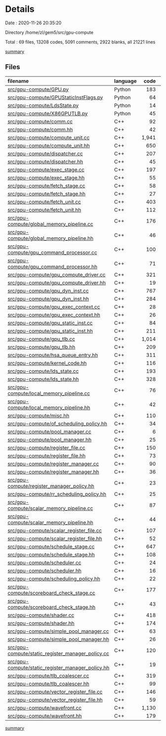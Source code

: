 # Details

Date : 2020-11-26 20:35:20

Directory /home/zl/gem5/src/gpu-compute

Total : 69 files,  13208 codes, 5091 comments, 2922 blanks, all 21221 lines

[summary](results.md)

## Files
| filename | language | code | comment | blank | total |
| :--- | :--- | ---: | ---: | ---: | ---: |
| [src/gpu-compute/GPU.py](/src/gpu-compute/GPU.py) | Python | 183 | 38 | 34 | 255 |
| [src/gpu-compute/GPUStaticInstFlags.py](/src/gpu-compute/GPUStaticInstFlags.py) | Python | 64 | 39 | 12 | 115 |
| [src/gpu-compute/LdsState.py](/src/gpu-compute/LdsState.py) | Python | 14 | 30 | 4 | 48 |
| [src/gpu-compute/X86GPUTLB.py](/src/gpu-compute/X86GPUTLB.py) | Python | 45 | 30 | 8 | 83 |
| [src/gpu-compute/comm.cc](/src/gpu-compute/comm.cc) | C++ | 92 | 44 | 19 | 155 |
| [src/gpu-compute/comm.hh](/src/gpu-compute/comm.hh) | C++ | 42 | 70 | 12 | 124 |
| [src/gpu-compute/compute_unit.cc](/src/gpu-compute/compute_unit.cc) | C++ | 1,941 | 297 | 415 | 2,653 |
| [src/gpu-compute/compute_unit.hh](/src/gpu-compute/compute_unit.hh) | C++ | 650 | 269 | 164 | 1,083 |
| [src/gpu-compute/dispatcher.cc](/src/gpu-compute/dispatcher.cc) | C++ | 207 | 105 | 56 | 368 |
| [src/gpu-compute/dispatcher.hh](/src/gpu-compute/dispatcher.hh) | C++ | 45 | 44 | 11 | 100 |
| [src/gpu-compute/exec_stage.cc](/src/gpu-compute/exec_stage.cc) | C++ | 197 | 41 | 25 | 263 |
| [src/gpu-compute/exec_stage.hh](/src/gpu-compute/exec_stage.hh) | C++ | 55 | 46 | 15 | 116 |
| [src/gpu-compute/fetch_stage.cc](/src/gpu-compute/fetch_stage.cc) | C++ | 58 | 32 | 13 | 103 |
| [src/gpu-compute/fetch_stage.hh](/src/gpu-compute/fetch_stage.hh) | C++ | 27 | 40 | 11 | 78 |
| [src/gpu-compute/fetch_unit.cc](/src/gpu-compute/fetch_unit.cc) | C++ | 403 | 138 | 97 | 638 |
| [src/gpu-compute/fetch_unit.hh](/src/gpu-compute/fetch_unit.hh) | C++ | 112 | 123 | 34 | 269 |
| [src/gpu-compute/global_memory_pipeline.cc](/src/gpu-compute/global_memory_pipeline.cc) | C++ | 176 | 77 | 41 | 294 |
| [src/gpu-compute/global_memory_pipeline.hh](/src/gpu-compute/global_memory_pipeline.hh) | C++ | 46 | 83 | 21 | 150 |
| [src/gpu-compute/gpu_command_processor.cc](/src/gpu-compute/gpu_command_processor.cc) | C++ | 100 | 101 | 29 | 230 |
| [src/gpu-compute/gpu_command_processor.hh](/src/gpu-compute/gpu_command_processor.hh) | C++ | 71 | 74 | 21 | 166 |
| [src/gpu-compute/gpu_compute_driver.cc](/src/gpu-compute/gpu_compute_driver.cc) | C++ | 321 | 59 | 39 | 419 |
| [src/gpu-compute/gpu_compute_driver.hh](/src/gpu-compute/gpu_compute_driver.hh) | C++ | 19 | 57 | 8 | 84 |
| [src/gpu-compute/gpu_dyn_inst.cc](/src/gpu-compute/gpu_dyn_inst.cc) | C++ | 767 | 106 | 121 | 994 |
| [src/gpu-compute/gpu_dyn_inst.hh](/src/gpu-compute/gpu_dyn_inst.hh) | C++ | 284 | 98 | 64 | 446 |
| [src/gpu-compute/gpu_exec_context.cc](/src/gpu-compute/gpu_exec_context.cc) | C++ | 28 | 32 | 7 | 67 |
| [src/gpu-compute/gpu_exec_context.hh](/src/gpu-compute/gpu_exec_context.hh) | C++ | 26 | 32 | 9 | 67 |
| [src/gpu-compute/gpu_static_inst.cc](/src/gpu-compute/gpu_static_inst.cc) | C++ | 84 | 32 | 14 | 130 |
| [src/gpu-compute/gpu_static_inst.hh](/src/gpu-compute/gpu_static_inst.hh) | C++ | 211 | 62 | 50 | 323 |
| [src/gpu-compute/gpu_tlb.cc](/src/gpu-compute/gpu_tlb.cc) | C++ | 1,014 | 236 | 274 | 1,524 |
| [src/gpu-compute/gpu_tlb.hh](/src/gpu-compute/gpu_tlb.hh) | C++ | 209 | 150 | 74 | 433 |
| [src/gpu-compute/hsa_queue_entry.hh](/src/gpu-compute/hsa_queue_entry.hh) | C++ | 311 | 113 | 57 | 481 |
| [src/gpu-compute/kernel_code.hh](/src/gpu-compute/kernel_code.hh) | C++ | 116 | 65 | 12 | 193 |
| [src/gpu-compute/lds_state.cc](/src/gpu-compute/lds_state.cc) | C++ | 193 | 97 | 41 | 331 |
| [src/gpu-compute/lds_state.hh](/src/gpu-compute/lds_state.hh) | C++ | 328 | 116 | 95 | 539 |
| [src/gpu-compute/local_memory_pipeline.cc](/src/gpu-compute/local_memory_pipeline.cc) | C++ | 76 | 38 | 22 | 136 |
| [src/gpu-compute/local_memory_pipeline.hh](/src/gpu-compute/local_memory_pipeline.hh) | C++ | 42 | 43 | 16 | 101 |
| [src/gpu-compute/misc.hh](/src/gpu-compute/misc.hh) | C++ | 110 | 39 | 26 | 175 |
| [src/gpu-compute/of_scheduling_policy.hh](/src/gpu-compute/of_scheduling_policy.hh) | C++ | 34 | 36 | 11 | 81 |
| [src/gpu-compute/pool_manager.cc](/src/gpu-compute/pool_manager.cc) | C++ | 6 | 32 | 3 | 41 |
| [src/gpu-compute/pool_manager.hh](/src/gpu-compute/pool_manager.hh) | C++ | 25 | 35 | 9 | 69 |
| [src/gpu-compute/register_file.cc](/src/gpu-compute/register_file.cc) | C++ | 150 | 41 | 33 | 224 |
| [src/gpu-compute/register_file.hh](/src/gpu-compute/register_file.hh) | C++ | 73 | 72 | 27 | 172 |
| [src/gpu-compute/register_manager.cc](/src/gpu-compute/register_manager.cc) | C++ | 90 | 38 | 16 | 144 |
| [src/gpu-compute/register_manager.hh](/src/gpu-compute/register_manager.hh) | C++ | 36 | 42 | 17 | 95 |
| [src/gpu-compute/register_manager_policy.hh](/src/gpu-compute/register_manager_policy.hh) | C++ | 23 | 51 | 13 | 87 |
| [src/gpu-compute/rr_scheduling_policy.hh](/src/gpu-compute/rr_scheduling_policy.hh) | C++ | 25 | 41 | 9 | 75 |
| [src/gpu-compute/scalar_memory_pipeline.cc](/src/gpu-compute/scalar_memory_pipeline.cc) | C++ | 87 | 42 | 21 | 150 |
| [src/gpu-compute/scalar_memory_pipeline.hh](/src/gpu-compute/scalar_memory_pipeline.hh) | C++ | 44 | 52 | 18 | 114 |
| [src/gpu-compute/scalar_register_file.cc](/src/gpu-compute/scalar_register_file.cc) | C++ | 107 | 37 | 21 | 165 |
| [src/gpu-compute/scalar_register_file.hh](/src/gpu-compute/scalar_register_file.hh) | C++ | 52 | 39 | 14 | 105 |
| [src/gpu-compute/schedule_stage.cc](/src/gpu-compute/schedule_stage.cc) | C++ | 647 | 166 | 67 | 880 |
| [src/gpu-compute/schedule_stage.hh](/src/gpu-compute/schedule_stage.hh) | C++ | 108 | 90 | 29 | 227 |
| [src/gpu-compute/scheduler.cc](/src/gpu-compute/scheduler.cc) | C++ | 24 | 32 | 6 | 62 |
| [src/gpu-compute/scheduler.hh](/src/gpu-compute/scheduler.hh) | C++ | 16 | 36 | 8 | 60 |
| [src/gpu-compute/scheduling_policy.hh](/src/gpu-compute/scheduling_policy.hh) | C++ | 22 | 43 | 8 | 73 |
| [src/gpu-compute/scoreboard_check_stage.cc](/src/gpu-compute/scoreboard_check_stage.cc) | C++ | 177 | 88 | 20 | 285 |
| [src/gpu-compute/scoreboard_check_stage.hh](/src/gpu-compute/scoreboard_check_stage.hh) | C++ | 43 | 47 | 14 | 104 |
| [src/gpu-compute/shader.cc](/src/gpu-compute/shader.cc) | C++ | 418 | 88 | 93 | 599 |
| [src/gpu-compute/shader.hh](/src/gpu-compute/shader.hh) | C++ | 174 | 78 | 55 | 307 |
| [src/gpu-compute/simple_pool_manager.cc](/src/gpu-compute/simple_pool_manager.cc) | C++ | 63 | 34 | 14 | 111 |
| [src/gpu-compute/simple_pool_manager.hh](/src/gpu-compute/simple_pool_manager.hh) | C++ | 26 | 38 | 8 | 72 |
| [src/gpu-compute/static_register_manager_policy.cc](/src/gpu-compute/static_register_manager_policy.cc) | C++ | 120 | 42 | 27 | 189 |
| [src/gpu-compute/static_register_manager_policy.hh](/src/gpu-compute/static_register_manager_policy.hh) | C++ | 19 | 34 | 13 | 66 |
| [src/gpu-compute/tlb_coalescer.cc](/src/gpu-compute/tlb_coalescer.cc) | C++ | 319 | 140 | 104 | 563 |
| [src/gpu-compute/tlb_coalescer.hh](/src/gpu-compute/tlb_coalescer.hh) | C++ | 99 | 84 | 34 | 217 |
| [src/gpu-compute/vector_register_file.cc](/src/gpu-compute/vector_register_file.cc) | C++ | 146 | 49 | 21 | 216 |
| [src/gpu-compute/vector_register_file.hh](/src/gpu-compute/vector_register_file.hh) | C++ | 59 | 36 | 15 | 110 |
| [src/gpu-compute/wavefront.cc](/src/gpu-compute/wavefront.cc) | C++ | 1,130 | 175 | 156 | 1,461 |
| [src/gpu-compute/wavefront.hh](/src/gpu-compute/wavefront.hh) | C++ | 179 | 137 | 47 | 363 |

[summary](results.md)